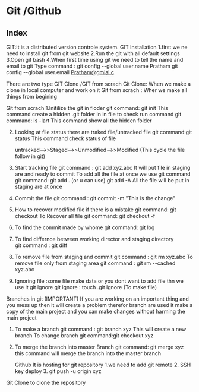 # Git /Github

## Index

GIT:It is a distributed version controle system.
GIT Installation
1.first we ne need to install git from git website
2.Run the git with all default settings
3.Open git bash
4.When first time using git we need to tell the name and email to git
Type command : git config --global user.name Pratham
git config --global user.email Pratham@gmial.c

There are two type GIT Clone /GIT from scrach
Git Clone: When we make a clone in local computer and work on it
Git from scrach : Wher we make all things from begining

Git from scrach
1.Initilize the git in floder
git command: git init
This command create a hidden .git folder in in file to check run command
git command: ls -lart
This command show all the hidden folder

2. Looking at file status there are traked file/untracked file
   git command:git status
   This command check status of file

   untracked-->>Staged-->>Unmodified-->>Modified
   (This cycle the file follow in git)

3. Start tracking file
   git command : git add xyz.abc
   It will put file in staging are and ready to commit
   To add all the file at once we use git command
   git command: git add . (or u can use) git add -A
   All the file will be put in staging are at once

4. Commit the file
   git command : git commit -m "This is the change"

5. How to recover modified file if there is a mistake
   git command: git checkout
   To Recover all file
   git command: git checkout -f

6. To find the commit made by whome
   git command: git log
7. To find differnce between working director and staging directory  
   git command : git diff

8. To remove file from staging and commit
   git command : git rm xyz.abc
   To remove file only from staging area
   git command : git rm --cached xyz.abc

9. Ignoring file :some file make data or you dont want to add file thn we use it git ignore
   git ignore : touch .git ignore (To make file)

Branches in git (IMPORTANT)
If you are working on an important thing and you mess up then it will create a problem therefor branch are used it make a copy of the main project and you can make changes without harming the main project

1. To make a branch
   git command : git branch xyz
   This will create a new branch
   To change branch
   git command:git checkout xyz
2. To merge the branch into master Branch
   git command: git merge xyz
   this command will merge the branch into the master branch

   Github
   It is hosting for git repository
   1.we need to add git remote 2. SSH key deploy 3. git push -u origin xyz

Git Clone to clone the repository
